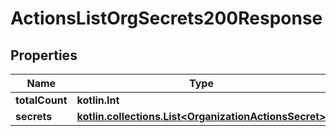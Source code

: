 
# ActionsListOrgSecrets200Response

## Properties
Name | Type | Description | Notes
------------ | ------------- | ------------- | -------------
**totalCount** | **kotlin.Int** |  | 
**secrets** | [**kotlin.collections.List&lt;OrganizationActionsSecret&gt;**](OrganizationActionsSecret.md) |  | 



